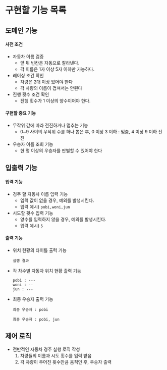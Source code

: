 # 구현할 기능 목록

## 도메인 기능

#### 사전 조건

- 자동차 이름 검증
    - 앞 뒤 빈칸은 자동으로 잘라낸다.
    - 각 이름은 1자 이상 5자 이하만 가능하다.
- 레이싱 조건 확인
    - 차량은 2대 이상 있어야 한다
    - 각 차량의 이름이 겹쳐서는 안된다
- 진행 횟수 조건 확인
    - 진행 횟수가 1 이상의 양수이어야 한다.

#### 구현할 중요 기능

- 무작위 값에 따라 전진하거나 멈추는 기능
    - 0~9 사이의 무작위 수를 하나 뽑은 후, 0 이상 3 이하 : 멈춤, 4 이상 9 이하 전진
- 우승자 이름 조회 기능
    - 한 명 이상의 우승자를 판별할 수 있어야 한다

## 입출력 기능

#### 입력 기능

- 경주 할 자동차 이름 입력 기능
    - 입력 값이 없을 경우, 예외를 발생시킨다.
    - 입력 예시) `pobi,woni,jun`
- 시도할 횟수 입력 기능
    - 양수를 입력하지 않을 경우, 예외를 발생시킨다.
    - 입력 예시) `5`

#### 출력 기능
- 위치 현황의 타이틀 출력 기능
  ```text
  실행 결과
  ```

- 각 차수별 자동차 위치 현황 출력 기능
   ```text
  pobi : ---
  woni : --
  jun : ---
   ```
- 최종 우승자 출력 기능
   ```text
   최종 우승자 : pobi
   ```
   ```text
   최종 우승자 : pobi, jun
   ```

## 제어 로직
- 전반적인 자동차 경주 실행 로직 작성
  1. 차량들의 이름과 시도 횟수를 입력 받음
  2. 각 챠량이 주어진 횟수만큼 움직인 후, 우승자 출력
